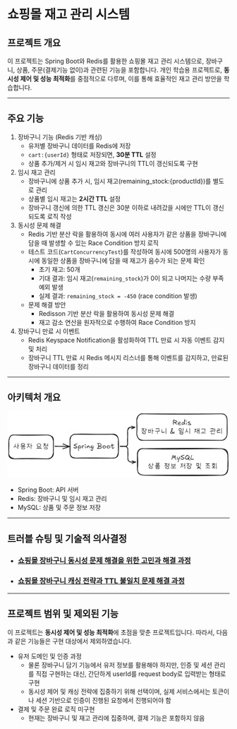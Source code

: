 # 쇼핑몰 재고 관리 시스템
## 프로젝트 개요
이 프로젝트는 Spring Boot와 Redis를 활용한 쇼핑몰 재고 관리 시스템으로, 장바구니, 상품, 주문(결제기능 없이)과 관련된 기능을 포함합니다. 개인 학습용 프로젝트로, **동시성 제어 및 성능 최적화**를 중점적으로 다루며, 이를 통해 효율적인 재고 관리 방안을 학습합니다.

---

## 주요 기능
1. 장바구니 기능 (Redis 기반 캐싱)
   - 유저별 장바구니 데이터를 Redis에 저장
   - `cart:{userId}` 형태로 저장되면, **30분 TTL** 설정
   - 상품 추가/제거 시 임시 재고와 장바구니의 TTL이 갱신되도록 구현
2. 임시 재고 관리
   - 장바구니에 상품 추가 시, 임시 재고(remaining_stock:{productId})를 별도로 관리
   - 상품별 임시 재고는 **2시간 TTL** 설정
   - 장바구니 갱신에 의한 TTL 갱신은 30분 이하로 내려갔을 시에만 TTL이 갱신되도록 로직 작성
3. 동시성 문제 해결
   - Redis 기반 분산 락을 활용하여 동시에 여러 사용자가 같은 상품을 장바구니에 담을 때 발생할 수 있는 Race Condition 방지 로직
   - 테스트 코드(`CartConcurrencyTest`)를 작성하여 동시에 500명의 사용자가 동시에 동일한 상품을 장바구니에 담을 때 재고가 음수가 되는 문제 확인
     - 초기 재고: 50개
     - 기대 결과: 임시 재고(`remaining_stock`)가 0이 되고 나머지는 수량 부족 예외 발생
     - 실제 결과: `remaining_stock = -450` (race condition 발생)
   - 문제 해결 방안
     - Redisson 기반 분산 락을 활용하여 동시성 문제 해결
     - 재고 감소 연산을 원자적으로 수행하여 Race Condition 방지
4. 장바구니 만료 시 이벤트
   - Redis Keyspace Notification을 활성화하여 TTL 만료 시 자동 이벤트 감지 및 처리
   - 장바구니 TTL 만료 시 Redis 메시지 리스너를 통해 이벤트를 감지하고, 만료된 장바구니 데이터를 정리

---

## 아키텍처 개요
![image01.png](images/image01.png)
- Spring Boot: API 서버
- Redis: 장바구니 및 임시 재고 관리
- MySQL: 상품 및 주문 정보 저장

---

## 트러블 슈팅 및 기술적 의사결정
- ### [쇼핑몰 장바구니 동시성 문제 해결을 위한 고민과 해결 과정](https://hwk-tech.tistory.com/16)
- ### [쇼핑몰 장바구니 캐싱 전략과 TTL 불일치 문제 해결 과정](https://hwk-tech.tistory.com/18)

---

## 프로젝트 범위 및 제외된 기능
이 프로젝트는 **동시성 제어 및 성능 최적화**에 초점을 맞춘 프로젝트입니다. 따라서, 다음과 같은 기능들은 구현 대상에서 제외하였습니다.

- 유저 도메인 및 인증 과정
  - 물론 장바구니 담기 기능에서 유저 정보를 활용해야 하지만, 인증 및 세션 관리를 직접 구현하는 대신, 간단하게 userId를 request body로 입력받는 형태로 구현
  - 동시성 제어 및 캐싱 전략에 집중하기 위해 선택이며, 실제 서비스에서는 토큰이나 세션 기반으로 인증이 진행된 요청에서 진행되어야 함
- 결제 및 주문 완료 로직 미구현
  - 현재는 장바구니 및 재고 관리에 집중하며, 결제 기능은 포함하지 않음  

















